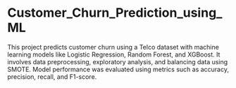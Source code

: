 # Customer_Churn_Prediction_using_ML
This project predicts customer churn using a Telco dataset with machine learning models like Logistic Regression, Random Forest, and XGBoost. It involves data preprocessing, exploratory analysis, and balancing data using SMOTE. Model performance was evaluated using metrics such as accuracy, precision, recall, and F1-score.
